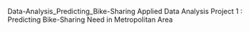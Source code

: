 Data-Analysis_Predicting_Bike-Sharing
Applied Data Analysis Project 1 : Predicting Bike-Sharing Need in Metropolitan Area


